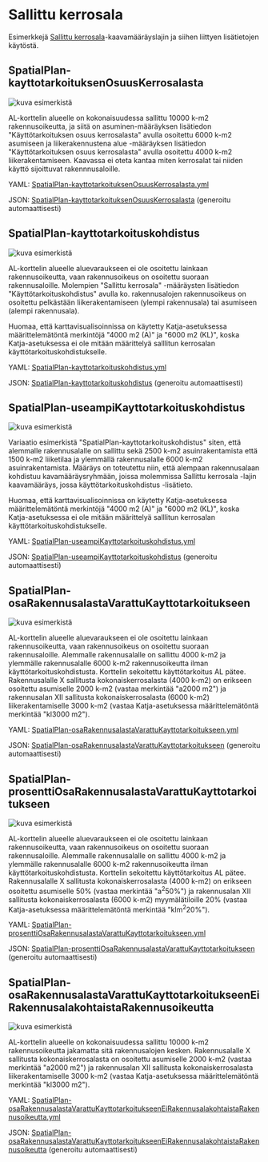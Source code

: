 # Sallittu kerrosala

Esimerkkejä [Sallittu kerrosala](http://uri.suomi.fi/codelist/rytj/RY_Kaavamaarayslaji/code/sallittuKerrosala)-kaavamääräyslajin ja siihen liittyen lisätietojen käytöstä.

## SpatialPlan-kayttotarkoituksenOsuusKerrosalasta
![kuva esimerkistä](kuvat/aluevarauksen-kayttotarkoituksen-osuus-kerrosalasta.jpg "Käyttötarkoituksen osuuus kerrosalasta")

AL-korttelin alueelle on kokonaisuudessa sallittu 10000 k-m2 rakennusoikeutta, ja siitä on asuminen-määräyksen lisätiedon "Käyttötarkoituksen osuus kerrosalasta" avulla osoitettu 6000 k-m2 asumiseen ja liikerakennustena alue -määräyksen lisätiedon "Käyttötarkoituksen osuus kerrosalasta" avulla osoitettu 4000 k-m2 liikerakentamiseen. Kaavassa ei oteta kantaa miten kerrosalat tai niiden käyttö sijoittuvat rakennnusaloille.

YAML: [SpatialPlan-kayttotarkoituksenOsuusKerrosalasta.yml](./SpatialPlan-kayttotarkoituksenOsuusKerrosalasta.yml)

JSON: [SpatialPlan-kayttotarkoituksenOsuusKerrosalasta](./SpatialPlan-kayttotarkoituksenOsuusKerrosalasta.md) (generoitu automaattisesti)

## SpatialPlan-kayttotarkoituskohdistus
![kuva esimerkistä](kuvat/sallitun-kerrosalan-kayttotarkoituskohdistus.jpg "Sallitun kerrosalan käyttötarkoituskohdistus")

AL-korttelin alueelle aluevaraukseen ei ole osoitettu lainkaan rakennusoikeutta, vaan rakennusoikeus on osoitettu suoraan rakennusaloille. Molempien "Sallittu kerrosala" -määräysten lisätiedon "Käyttötarkoituskohdistus" avulla ko. rakennusalojen rakennusoikeus on osoitettu pelkästään liikerakentamiseen (ylempi rakennusala) tai asumiseen (alempi rakennusala).

Huomaa, että karttavisualisoinnissa on käytetty Katja-asetuksessa määrittelemätöntä merkintöjä "4000 m2 (A)" ja "6000 m2 (KL)", koska Katja-asetuksessa ei ole mitään määrittelyä salllitun kerrosalan käyttötarkoituskohdistukselle.

YAML: [SpatialPlan-kayttotarkoituskohdistus.yml](./SpatialPlan-kayttotarkoituskohdistus.yml)

JSON: [SpatialPlan-kayttotarkoituskohdistus](./SpatialPlan-kayttotarkoituskohdistus.md) (generoitu automaattisesti)


## SpatialPlan-useampiKayttotarkoituskohdistus
![kuva esimerkistä](kuvat/sallitun-kerrosalan-kayttotarkoituskohdistus_useampi-kayttotarkoitus-per-rakennusala.jpg "Sallitun kerrosalan käyttötarkoituskohdistus, useampi käyttötarkoitus")

Variaatio esimerkistä "SpatialPlan-kayttotarkoituskohdistus" siten, että alemmalle rakennusalalle on sallittu sekä 2500 k-m2 asuinrakentamista että 1500 k-m2 liiketilaa ja ylemmällä rakennusalalle 6000 k-m2 asuinrakentamista. Määräys on toteutettu niin, että alempaan rakennusalaan kohdistuu kavamääräysryhmään, joissa molemmissa Sallittu kerrosala -lajin kaavamääräys, jossa käyttötarkoituskohdistus -lisätieto.

Huomaa, että karttavisualisoinnissa on käytetty Katja-asetuksessa määrittelemätöntä merkintöjä "4000 m2 (A)" ja "6000 m2 (KL)", koska Katja-asetuksessa ei ole mitään määrittelyä salllitun kerrosalan käyttötarkoituskohdistukselle.

YAML: [SpatialPlan-useampiKayttotarkoituskohdistus.yml](./SpatialPlan-useampiKayttotarkoituskohdistus.yml)

JSON: [SpatialPlan-useampiKayttotarkoituskohdistus](./SpatialPlan-useampiKayttotarkoituskohdistus.md) (generoitu automaattisesti)

## SpatialPlan-osaRakennusalastaVarattuKayttotarkoitukseen
![kuva esimerkistä](kuvat/osa-rakennusalan-rakennusoikeudesta-osoitettu-kayttotarkoitukseen.jpg "Osa rakennusalakohtaisesta rakennusoikeudesta osoitettu käyttötarkoituksittain")

AL-korttelin alueelle aluevaraukseen ei ole osoitettu lainkaan rakennusoikeutta, vaan rakennusoikeus on osoitettu suoraan rakennusaloille. Alemmalle rakennusalalle on sallittu 4000 k-m2 ja ylemmälle rakennusalalle 6000 k-m2 rakennusoikeutta ilman käyttötarkoituskohdistusta. Korttelin sekoitettu käyttötarkoitus AL pätee. Rakennusalalle X sallitusta kokonaiskerrosalasta (4000 k-m2) on erikseen osoitettu asumiselle 2000 k-m2 (vastaa merkintää "a2000 m2") ja rakennusalan XII sallitusta kokonaiskerrosalasta (6000 k-m2) liikerakentamiselle 3000 k-m2 (vastaa Katja-asetuksessa määrittelemätöntä merkintää "kl3000 m2").

YAML: [SpatialPlan-osaRakennusalastaVarattuKayttotarkoitukseen.yml](./SpatialPlan-osaRakennusalastaVarattuKayttotarkoitukseen.yml)

JSON: [SpatialPlan-osaRakennusalastaVarattuKayttotarkoitukseen](./SpatialPlan-osaRakennusalastaVarattuKayttotarkoitukseen.md) (generoitu automaattisesti)

## SpatialPlan-prosenttiOsaRakennusalastaVarattuKayttotarkoitukseen
![kuva esimerkistä](kuvat/prosenttiosa-rakennusalan-rakennusoikeudesta-osoitettu-kayttotarkoitukseen.jpg "Prosenttiosa rakennusalakohtaisesta rakennusoikeudesta osoitettu käyttötarkoituksittain")

AL-korttelin alueelle aluevaraukseen ei ole osoitettu lainkaan rakennusoikeutta, vaan rakennusoikeus on osoitettu suoraan rakennusaloille. Alemmalle rakennusalalle on sallittu 4000 k-m2 ja ylemmälle rakennusalalle 6000 k-m2 rakennusoikeutta ilman käyttötarkoituskohdistusta. Korttelin sekoitettu käyttötarkoitus AL pätee. Rakennusalalle X sallitusta kokonaiskerrosalasta (4000 k-m2) on erikseen osoitettu asumiselle 50% (vastaa merkintää "a<sup>2</sup>50%") ja rakennusalan XII sallitusta kokonaiskerrosalasta (6000 k-m2) myymälätiloille 20% (vastaa Katja-asetuksessa määrittelemätöntä merkintää "klm<sup>2</sup>20%").

YAML: [SpatialPlan-prosenttiOsaRakennusalastaVarattuKayttotarkoitukseen.yml](./SpatialPlan-prosenttiOsaRakennusalastaVarattuKayttotarkoitukseen.yml)

JSON: [SpatialPlan-prosenttiOsaRakennusalastaVarattuKayttotarkoitukseen](./SpatialPlan-prosenttiOsaRakennusalastaVarattuKayttotarkoitukseen.md) (generoitu automaattisesti)

## SpatialPlan-osaRakennusalastaVarattuKayttotarkoitukseenEiRakennusalakohtaistaRakennusoikeutta
![kuva esimerkistä](kuvat/osa-aluevarauksen-rakennusoikeudesta-osoitettukayttotarkoitukseen-rakennusaloittain.jpg "Osa aluevarauksen rakennusoikeudesta osoitettu käyttötarkoituksittain")

AL-korttelin alueelle on kokonaisuudessa sallittu 10000 k-m2 rakennusoikeutta jakamatta sitä rakennusalojen kesken. Rakennusalalle X sallitusta kokonaiskerrosalasta on osoitettu asumiselle 2000 k-m2 (vastaa merkintää "a2000 m2") ja rakennusalan XII sallitusta kokonaiskerrosalasta liikerakentamiselle 3000 k-m2 (vastaa Katja-asetuksessa määrittelemätöntä merkintää "kl3000 m2").

YAML: [SpatialPlan-osaRakennusalastaVarattuKayttotarkoitukseenEiRakennusalakohtaistaRakennusoikeutta.yml](./SpatialPlan-osaRakennusalastaVarattuKayttotarkoitukseenEiRakennusalakohtaistaRakennusoikeutta.yml)

JSON: [SpatialPlan-osaRakennusalastaVarattuKayttotarkoitukseenEiRakennusalakohtaistaRakennusoikeutta](./SpatialPlan-osaRakennusalastaVarattuKayttotarkoitukseenEiRakennusalakohtaistaRakennusoikeutta.md) (generoitu automaattisesti)